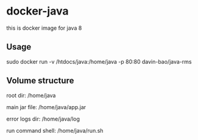 # docker-java
this is docker image for java 8

## Usage

sudo docker run -v /htdocs/java:/home/java -p 80:80 davin-bao/java-rms

## Volume structure

root dir: /home/java

main jar file: /home/java/app.jar

error logs dir: /home/java/log

run command shell: /home/java/run.sh
